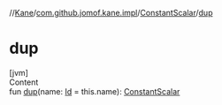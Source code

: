 //[Kane](../../index.md)/[com.github.jomof.kane.impl](../index.md)/[ConstantScalar](index.md)/[dup](dup.md)



# dup  
[jvm]  
Content  
fun [dup](dup.md)(name: [Id](../index.md#%5Bcom.github.jomof.kane.impl%2FId%2F%2F%2FPointingToDeclaration%2F%5D%2FClasslikes%2F-1691848896) = this.name): [ConstantScalar](index.md)  



